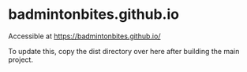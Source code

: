 # badmintonbites.github.io

Accessible at https://badmintonbites.github.io/

To update this, copy the dist directory over here after building the main project.
